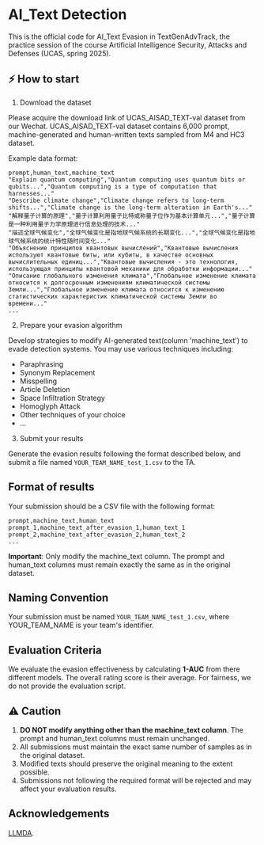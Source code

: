 # AI_Text Detection

This is the official code for AI_Text Evasion in TextGenAdvTrack, the practice session of the course Artificial Intelligence Security, Attacks and Defenses (UCAS, spring 2025).

## ⚡ How to start

1. Download the dataset

Please acquire the download link of UCAS_AISAD_TEXT-val dataset from our Wechat. UCAS_AISAD_TEXT-val dataset contains 6,000 prompt, machine-generated and human-written texts sampled from M4 and HC3 dataset.


Example data format:
```csv
prompt,human_text,machine_text
"Explain quantum computing","Quantum computing uses quantum bits or qubits...","Quantum computing is a type of computation that harnesses..."
"Describe climate change","Climate change refers to long-term shifts...","Climate change is the long-term alteration in Earth's..."
"解释量子计算的原理","量子计算利用量子比特或称量子位作为基本计算单元...","量子计算是一种利用量子力学原理进行信息处理的技术..."
"描述全球气候变化","全球气候变化是指地球气候系统的长期变化...","全球气候变化是指地球气候系统的统计特性随时间变化..."
"Объяснение принципов квантовых вычислений","Квантовые вычисления используют квантовые биты, или кубиты, в качестве основных вычислительных единиц...","Квантовые вычисления - это технология, использующая принципы квантовой механики для обработки информации..."
"Описание глобального изменения климата","Глобальное изменение климата относится к долгосрочным изменениям климатической системы Земли...","Глобальное изменение климата относится к изменению статистических характеристик климатической системы Земли во времени..."
...
```


2. Prepare your evasion algorithm

Develop strategies to modify AI-generated text(column 'machine_text') to evade detection systems. You may use various techniques including:
- Paraphrasing
- Synonym Replacement
- Misspelling
- Article Deletion
- Space Infiltration Strategy
- Homoglyph Attack
- Other techniques of your choice
- ...

3. Submit your results

Generate the evasion results following the format described below, and submit a file named `YOUR_TEAM_NAME_test_1.csv` to the TA.

## Format of results

Your submission should be a CSV file with the following format:

```csv
prompt,machine_text,human_text
prompt_1,machine_text_after_evasion_1,human_text_1
prompt_2,machine_text_after_evasion_2,human_text_2
...
```

**Important**: Only modify the machine_text column. The prompt and human_text columns must remain exactly the same as in the original dataset.

## Naming Convention
Your submission must be named `YOUR_TEAM_NAME_test_1.csv`, where YOUR_TEAM_NAME is your team's identifier.

## Evaluation Criteria
We evaluate the evasion effectiveness by calculating **1-AUC** from there different models. The overall rating score is their average. For fairness, we do not provide the evaluation script.

## ⚠️ Caution
1. **DO NOT modify anything other than the machine_text column**. The prompt and human_text columns must remain unchanged.
2. All submissions must maintain the exact same number of samples as in the original dataset.
3. Modified texts should preserve the original meaning to the extent possible.
4. Submissions not following the required format will be rejected and may affect your evaluation results.

## Acknowledgements
[LLMDA](https://github.com/ShushantaTUD/LLMDA).
